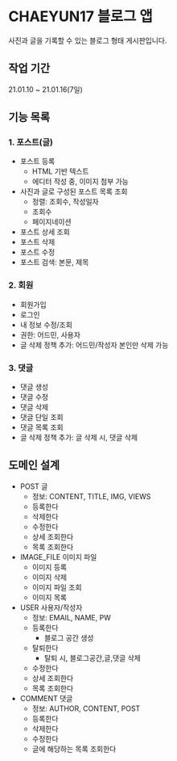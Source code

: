 # CHAEYUN17 블로그 앱
사진과 글을 기록할 수 있는 블로그 형태 게시판입니다.

## 작업 기간
21.01.10 ~ 21.01.16(7일)

## 기능 목록

### 1. 포스트(글)
- 포스트 등록
  - HTML 기반 텍스트
  - 에디터 작성 중, 이미지 첨부 가능
- 사진과 글로 구성된 포스트 목록 조회
  - 정렬: 조회수, 작성일자
  - 조회수
  - 페이지네이션
- 포스트 상세 조회 
- 포스트 삭제
- 포스트 수정
- 포스트 검색: 본문, 제목

### 2. 회원
- 회원가입
- 로그인
- 내 정보 수정/조회
- 권한: 어드민, 사용자
- 글 삭제 정책 추가: 어드민/작성자 본인만 삭제 가능

### 3. 댓글
- 댓글 생성
- 댓글 수정
- 댓글 삭제
- 댓글 단일 조회
- 댓글 목록 조회
- 글 삭제 정책 추가: 글 삭제 시, 댓글 삭제

## 도메인 설계
- POST 글
  - 정보: CONTENT, TITLE, IMG, VIEWS  
  - 등록한다
  - 삭제한다
  - 수정한다
  - 상세 조회한다
  - 목록 조회한다
- IMAGE_FILE 이미지 파일
  - 이미지 등록
  - 이미지 삭제
  - 이미지 파일 조회
  - 이미지 목록
- USER 사용자/작성자
  - 정보: EMAIL, NAME, PW
  - 등록한다
    - 블로그 공간 생성
  - 탈퇴한다
    - 탈퇴 시, 블로그공간,글,댓글 삭제
  - 수정한다
  - 상세 조회한다
  - 목록 조회한다
- COMMENT 댓글
  - 정보: AUTHOR, CONTENT, POST
  - 등록한다
  - 삭제한다
  - 수정한다
  - 글에 해당하는 목록 조회한다
